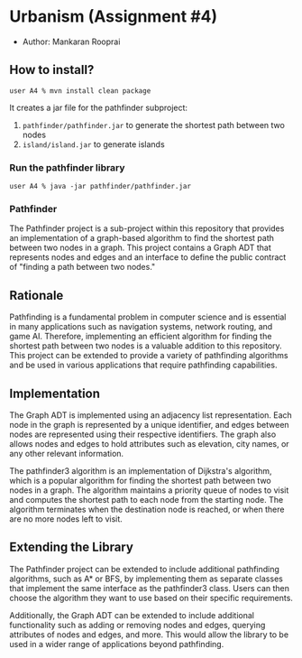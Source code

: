 # Urbanism (Assignment #4)

- Author: Mankaran Rooprai

## How to install?

```
user A4 % mvn install clean package
```

It creates a jar file for the pathfinder subproject:

1. `pathfinder/pathfinder.jar` to generate the shortest path between two nodes
2. `island/island.jar` to generate islands

### Run the pathfinder library

```
user A4 % java -jar pathfinder/pathfinder.jar
```

### Pathfinder

The Pathfinder project is a sub-project within this repository that provides an implementation of a graph-based algorithm to find the shortest path between two nodes in a graph. This project contains a Graph ADT that represents nodes and edges and an interface to define the public contract of "finding a path between two nodes."

## Rationale

Pathfinding is a fundamental problem in computer science and is essential in many applications such as navigation systems, network routing, and game AI. Therefore, implementing an efficient algorithm for finding the shortest path between two nodes is a valuable addition to this repository. This project can be extended to provide a variety of pathfinding algorithms and be used in various applications that require pathfinding capabilities.

## Implementation

The Graph ADT is implemented using an adjacency list representation. Each node in the graph is represented by a unique identifier, and edges between nodes are represented using their respective identifiers. The graph also allows nodes and edges to hold attributes such as elevation, city names, or any other relevant information.

The pathfinder3 algorithm is an implementation of Dijkstra's algorithm, which is a popular algorithm for finding the shortest path between two nodes in a graph. The algorithm maintains a priority queue of nodes to visit and computes the shortest path to each node from the starting node. The algorithm terminates when the destination node is reached, or when there are no more nodes left to visit.

## Extending the Library
The Pathfinder project can be extended to include additional pathfinding algorithms, such as A* or BFS, by implementing them as separate classes that implement the same interface as the pathfinder3 class. Users can then choose the algorithm they want to use based on their specific requirements.

Additionally, the Graph ADT can be extended to include additional functionality such as adding or removing nodes and edges, querying attributes of nodes and edges, and more. This would allow the library to be used in a wider range of applications beyond pathfinding.

